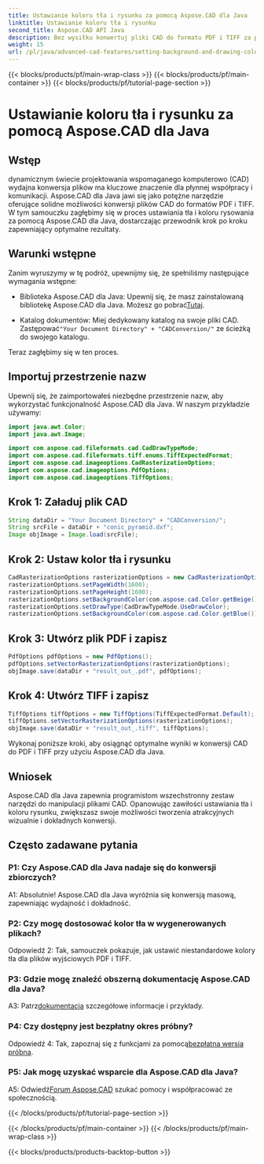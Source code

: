 ```yaml
---
title: Ustawianie koloru tła i rysunku za pomocą Aspose.CAD dla Java
linktitle: Ustawianie koloru tła i rysunku
second_title: Aspose.CAD API Java
description: Bez wysiłku konwertuj pliki CAD do formatu PDF i TIFF za pomocą Aspose.CAD dla Java. Ustaw niestandardowe kolory tła i rysunku, aby uzyskać oszałamiające wizualnie rezultaty.
weight: 15
url: /pl/java/advanced-cad-features/setting-background-and-drawing-color/
---
```


{{< blocks/products/pf/main-wrap-class >}}
{{< blocks/products/pf/main-container >}}
{{< blocks/products/pf/tutorial-page-section >}}

# Ustawianie koloru tła i rysunku za pomocą Aspose.CAD dla Java

## Wstęp

dynamicznym świecie projektowania wspomaganego komputerowo (CAD) wydajna konwersja plików ma kluczowe znaczenie dla płynnej współpracy i komunikacji. Aspose.CAD dla Java jawi się jako potężne narzędzie oferujące solidne możliwości konwersji plików CAD do formatów PDF i TIFF. W tym samouczku zagłębimy się w proces ustawiania tła i koloru rysowania za pomocą Aspose.CAD dla Java, dostarczając przewodnik krok po kroku zapewniający optymalne rezultaty.

## Warunki wstępne

Zanim wyruszymy w tę podróż, upewnijmy się, że spełniliśmy następujące wymagania wstępne:

-  Biblioteka Aspose.CAD dla Java: Upewnij się, że masz zainstalowaną bibliotekę Aspose.CAD dla Java. Możesz go pobrać[Tutaj](https://releases.aspose.com/cad/java/).

-  Katalog dokumentów: Miej dedykowany katalog na swoje pliki CAD. Zastępować`"Your Document Directory" + "CADConversion/"` ze ścieżką do swojego katalogu.

Teraz zagłębimy się w ten proces.

## Importuj przestrzenie nazw

Upewnij się, że zaimportowałeś niezbędne przestrzenie nazw, aby wykorzystać funkcjonalność Aspose.CAD dla Java. W naszym przykładzie używamy:

```java
import java.awt.Color;
import java.awt.Image;

import com.aspose.cad.fileformats.cad.CadDrawTypeMode;
import com.aspose.cad.fileformats.tiff.enums.TiffExpectedFormat;
import com.aspose.cad.imageoptions.CadRasterizationOptions;
import com.aspose.cad.imageoptions.PdfOptions;
import com.aspose.cad.imageoptions.TiffOptions;
```

## Krok 1: Załaduj plik CAD

```java
String dataDir = "Your Document Directory" + "CADConversion/";
String srcFile = dataDir + "conic_pyramid.dxf";
Image objImage = Image.load(srcFile);
```

## Krok 2: Ustaw kolor tła i rysunku

```java
CadRasterizationOptions rasterizationOptions = new CadRasterizationOptions();
rasterizationOptions.setPageWidth(1600);
rasterizationOptions.setPageHeight(1600);
rasterizationOptions.setBackgroundColor(com.aspose.cad.Color.getBeige());
rasterizationOptions.setDrawType(CadDrawTypeMode.UseDrawColor);
rasterizationOptions.setBackgroundColor(com.aspose.cad.Color.getBlue());
```

## Krok 3: Utwórz plik PDF i zapisz

```java
PdfOptions pdfOptions = new PdfOptions();
pdfOptions.setVectorRasterizationOptions(rasterizationOptions);
objImage.save(dataDir + "result_out_.pdf", pdfOptions);
```

## Krok 4: Utwórz TIFF i zapisz

```java
TiffOptions tiffOptions = new TiffOptions(TiffExpectedFormat.Default);
tiffOptions.setVectorRasterizationOptions(rasterizationOptions);
objImage.save(dataDir + "result_out_.tiff", tiffOptions);
```

Wykonaj poniższe kroki, aby osiągnąć optymalne wyniki w konwersji CAD do PDF i TIFF przy użyciu Aspose.CAD dla Java.

## Wniosek

Aspose.CAD dla Java zapewnia programistom wszechstronny zestaw narzędzi do manipulacji plikami CAD. Opanowując zawiłości ustawiania tła i koloru rysunku, zwiększasz swoje możliwości tworzenia atrakcyjnych wizualnie i dokładnych konwersji.

## Często zadawane pytania

### P1: Czy Aspose.CAD dla Java nadaje się do konwersji zbiorczych?

A1: Absolutnie! Aspose.CAD dla Java wyróżnia się konwersją masową, zapewniając wydajność i dokładność.

### P2: Czy mogę dostosować kolor tła w wygenerowanych plikach?

Odpowiedź 2: Tak, samouczek pokazuje, jak ustawić niestandardowe kolory tła dla plików wyjściowych PDF i TIFF.

### P3: Gdzie mogę znaleźć obszerną dokumentację Aspose.CAD dla Java?

 A3: Patrz[dokumentacja](https://reference.aspose.com/cad/java/) szczegółowe informacje i przykłady.

### P4: Czy dostępny jest bezpłatny okres próbny?

 Odpowiedź 4: Tak, zapoznaj się z funkcjami za pomocą[bezpłatna wersja próbna](https://releases.aspose.com/).

### P5: Jak mogę uzyskać wsparcie dla Aspose.CAD dla Java?

A5: Odwiedź[Forum Aspose.CAD](https://forum.aspose.com/c/cad/19) szukać pomocy i współpracować ze społecznością.

{{< /blocks/products/pf/tutorial-page-section >}}

{{< /blocks/products/pf/main-container >}}
{{< /blocks/products/pf/main-wrap-class >}}

{{< blocks/products/products-backtop-button >}}
